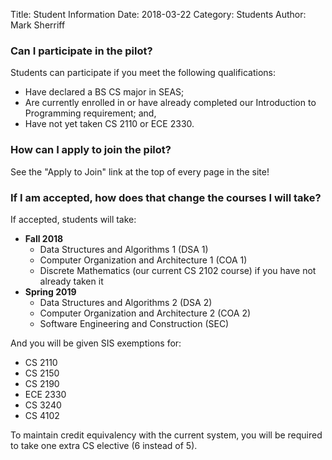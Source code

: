 Title: Student Information
Date: 2018-03-22
Category: Students
Author: Mark Sherriff

### Can I participate in the pilot?

Students can participate if you meet the following qualifications:

* Have declared a BS CS major in SEAS;
* Are currently enrolled in or have already completed our Introduction to Programming requirement; and,
* Have not yet taken CS 2110 or ECE 2330.

### How can I apply to join the pilot?

See the "Apply to Join" link at the top of every page in the site!

### If I am accepted, how does that change the courses I will take?

If accepted, students will take:

* __Fall 2018__
   - Data Structures and Algorithms 1 (DSA 1)
   - Computer Organization and Architecture 1 (COA 1)
   - Discrete Mathematics (our current CS 2102 course) if you have not already taken it
* __Spring 2019__
   - Data Structures and Algorithms 2 (DSA 2)
   - Computer Organization and Architecture 2 (COA 2)
   - Software Engineering and Construction (SEC)

And you will be given SIS exemptions for:

* CS 2110
* CS 2150
* CS 2190
* ECE 2330
* CS 3240
* CS 4102

To maintain credit equivalency with the current system, you will be required to take one extra CS elective (6 instead of 5).